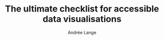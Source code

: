 ---
layout: post
title: "The ultimate checklist for accessible data visualisations"
link: "https://www.a11y-collective.com/blog/accessible-charts"
author: Andrée Lange
published_date: 14/11/2024
description: "Are your data visualizations leaving some users behind? Learn essential design principles to create accessible charts for all."
language: en
categories: "Liens"
tags: "design accessibilité ux ui graphisme"
og-tags: "design accessibilité ux ui graphisme"
permalink: /:categories/:year/:month/:day/:title/
---